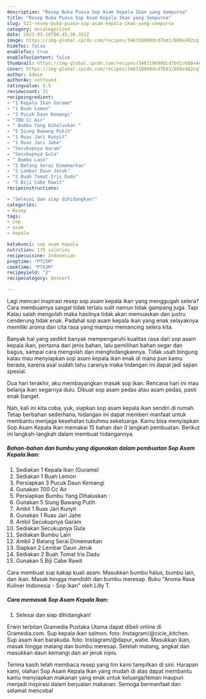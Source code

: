 ```yaml
---
description: "Resep Buka Puasa Sop Asam Kepala Ikan yang Sempurna"
title: "Resep Buka Puasa Sop Asam Kepala Ikan yang Sempurna"
slug: 521-resep-buka-puasa-sop-asam-kepala-ikan-yang-sempurna
category: Uncategorized
date: 2023-03-16T00:45:30.352Z
image: https://img-global.cpcdn.com/recipes/346310698dcd7bd1/680x482cq70/sop-asam-kepala-ikan-foto-resep-utama.jpg
hideToc: false
enableToc: true
enableTocContent: false
thumbnail: https://img-global.cpcdn.com/recipes/346310698dcd7bd1/680x482cq70/sop-asam-kepala-ikan-foto-resep-utama.jpg
cover: https://img-global.cpcdn.com/recipes/346310698dcd7bd1/680x482cq70/sop-asam-kepala-ikan-foto-resep-utama.jpg
author: Admin
authorAv: notfound
ratingvalue: 4.5
reviewcount: 21
recipeingredient:
- "1 Kepala Ikan Gurame"
- "1 Buah Lemon"
- "3 Pucuk Daun Kemangi"
- "700 Cc Air"
- " Bumbu Yang Dihaluskan "
- "5 Siung Bawang Putih"
- "1 Ruas Jari Kunyit"
- "1 Ruas Jari Jahe"
- "Secukupnya Garam"
- "Secukupnya Gula"
- " Bumbu Lain"
- "2 Batang Serai Dimemarkan"
- "2 Lembar Daun Jeruk"
- "2 Buah Tomat Iris Dadu"
- "5 Biji Cabe Rawit"
recipeinstructions:

- "Selesai dan siap dihidangkan!"
categories:
- Resep
tags:
- sop
- asam
- kepala

katakunci: sop asam kepala 
nutrition: 175 calories
recipecuisine: Indonesian
preptime: "PT25M"
cooktime: "PT43M"
recipeyield: "2"
recipecategory: Dessert

---
```



Lagi mencari inspirasi resep sop asam kepala ikan yang menggugah selera? Cara membuatnya sangat tidak terlalu sulit namun tidak gampang juga. Tapi Kalau salah mengolah maka hasilnya tidak akan memuaskan dan justru cenderung tidak enak. Padahal sop asam kepala ikan yang enak selayaknya memiliki aroma dan cita rasa yang mampu memancing selera kita.


Banyak hal yang sedikit banyak mempengaruhi kualitas rasa dari sop asam kepala ikan, pertama dari jenis bahan, lalu pemilihan bahan segar dan bagus, sampai cara mengolah dan menghidangkannya. Tidak usah bingung kalau mau menyiapkan sop asam kepala ikan enak di mana pun kamu berada, karena asal sudah tahu caranya maka hidangan ini dapat jadi sajian spesial.

Dua hari terakhir, aku membayangkan masak sop ikan. Rencana hari ini mau belanja ikan segarnya dulu. Dibuat sop asam pedas atau asam pedas, pasti enak banget.


Nah, kali ini kita coba, yuk, siapkan sop asam kepala ikan sendiri di rumah. Tetap berbahan sederhana, hidangan ini dapat memberi manfaat untuk membantu menjaga kesehatan tubuhmu sekeluarga. Kamu bisa menyiapkan Sop Asam Kepala Ikan memakai 15 bahan dan 0 langkah pembuatan. Berikut ini langkah-langkah dalam membuat hidangannya.

<!--inarticleads1-->

##### Bahan-bahan dan bumbu yang digunakan dalam pembuatan Sop Asam Kepala Ikan:

1. Sediakan 1 Kepala Ikan (Gurame)
1. Sediakan 1 Buah Lemon
1. Persiapkan 3 Pucuk Daun Kemangi
1. Gunakan 700 Cc Air
1. Persiapkan  Bumbu Yang Dihaluskan :
1. Gunakan 5 Siung Bawang Putih
1. Ambil 1 Ruas Jari Kunyit
1. Gunakan 1 Ruas Jari Jahe
1. Ambil Secukupnya Garam
1. Sediakan Secukupnya Gula
1. Sediakan  Bumbu Lain
1. Ambil 2 Batang Serai Dimemarkan
1. Siapkan 2 Lembar Daun Jeruk
1. Sediakan 2 Buah Tomat Iris Dadu
1. Gunakan 5 Biji Cabe Rawit


Cara membuat sup kakap kuali asam. Masukkan bumbu halus, bumbu lain, dan ikan. Masak hingga mendidih dan bumbu meresap. Buku &#34;Aroma Rasa Kuliner Indonesia - Sop Ikan&#34; oleh Lilly T. 

<!--inarticleads2-->

##### Cara memasak Sop Asam Kepala Ikan:


1. Selesai dan siap dihidangkan!

Erwin terbitan Gramedia Pustaka Utama dapat dibeli online di Gramedia.com. Sup kepala ikan salmon. foto: Instagram/@cicie_kitchen. Sup asam ikan barakuda. foto: Instagram/@dapur_watie. Masukkan ikan, masak hingga matang dan bumbu meresap. Setelah matang, angkat dan masukkan daun kemangi dan air jeruk nipis. 

Terima kasih telah membaca resep yang tim kami tampilkan di sini. Harapan kami, olahan Sop Asam Kepala Ikan yang mudah di atas dapat membantu kamu menyiapkan makanan yang enak untuk keluarga/teman maupun menjadi inspirasi dalam berjualan makanan. Semoga bermanfaat dan selamat mencoba!
